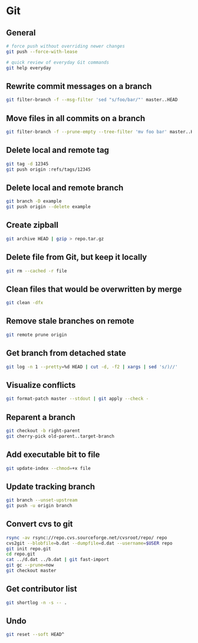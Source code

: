 # Git

## General

```sh
# force push without overriding newer changes
git push --force-with-lease

# quick review of everyday Git commands
git help everyday
```

## Rewrite commit messages on a branch

```sh
git filter-branch -f --msg-filter 'sed "s/foo/bar/"' master..HEAD
```

## Move files in all commits on a branch

```sh
git filter-branch -f --prune-empty --tree-filter 'mv foo bar' master..HEAD
```

## Delete local and remote tag

```sh
git tag -d 12345
git push origin :refs/tags/12345
```

## Delete local and remote branch

```sh
git branch -D example
git push origin --delete example
```

## Create zipball

```sh
git archive HEAD | gzip > repo.tar.gz
```

## Delete file from Git, but keep it locally

```sh
git rm --cached -r file
```

## Clean files that would be overwritten by merge

```sh
git clean -dfx
```

## Remove stale branches on remote

```sh
git remote prune origin
```

## Get branch from detached state

```sh
git log -n 1 --pretty=%d HEAD | cut -d, -f2 | xargs | sed 's/)//'
```

## Visualize conflicts

```sh
git format-patch master --stdout | git apply --check -
```

## Reparent a branch

```sh
git checkout -b right-parent
git cherry-pick old-parent..target-branch
```

## Add executable bit to file

```sh
git update-index --chmod=+x file
```

## Update tracking branch

```sh
git branch --unset-upstream
git push -u origin branch
```

## Convert cvs to git

```sh
rsync -av rsync://repo.cvs.sourceforge.net/cvsroot/repo/ repo
cvs2git --blobfile=b.dat --dumpfile=d.dat --username=$USER repo
git init repo.git
cd repo.git
cat ../d.dat ../b.dat | git fast-import
git gc --prune=now
git checkout master
```

## Get contributor list

```sh
git shortlog -n -s -- .
```

## Undo

```sh
git reset --soft HEAD^
```
